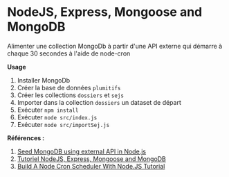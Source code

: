 # NodeJS, Express, Mongoose and MongoDB

Alimenter une collection MongoDb à partir d'une API externe qui démarre à chaque 30 secondes à l'aide de node-cron

**Usage**
1. Installer MongoDb
2. Créer la base de données `plumitifs`
3. Créer les collections `dossiers` et `sejs`
4. Importer dans la collection `dossiers` un dataset de départ
4. Exécuter `npm install`
4. Exécuter `node src/index.js`
5. Exécuter `node src/importSej.js`

**Références :**

1. [Seed MongoDB using external API in Node.js](https://baraksaidoff.medium.com/seed-mongodb-using-external-api-in-node-js-e73f7a85ea5)
2. [Tutoriel NodeJS, Express, Mongoose and MongoDB](https://www.youtube.com/playlist?list=PLA7e3zmT6XQU_YoMn_Z9vpAOskP9xq57s)
3. [Build A Node Cron Scheduler With Node.JS Tutorial](https://www.youtube.com/watch?v=u0Tk8gfXh0M)